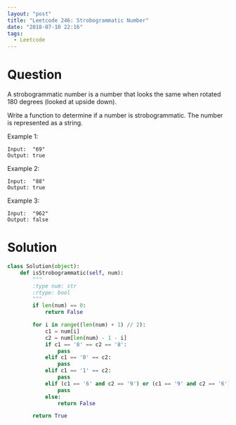 ```yaml
---
layout: "post"
title: "Leetcode 246: Strobogrammatic Number"
date: "2018-07-10 22:16"
tags:
  - Leetcode
---
```


# Question
A strobogrammatic number is a number that looks the same when rotated 180 degrees (looked at upside down).

Write a function to determine if a number is strobogrammatic. The number is represented as a string.

Example 1:
```
Input:  "69"
Output: true
```

Example 2:
```
Input:  "88"
Output: true
```

Example 3:
```
Input:  "962"
Output: false
```

# Solution
```python
class Solution(object):
    def isStrobogrammatic(self, num):
        """
        :type num: str
        :rtype: bool
        """
        if len(num) == 0:
            return False

        for i in range((len(num) + 1) // 2):
            c1 = num[i]
            c2 = num[len(num) - 1 - i]
            if c1 == '8' == c2 == '8':
                pass
            elif c1 == '0' == c2:
                pass
            elif c1 == '1' == c2:
                pass
            elif (c1 == '6' and c2 == '9') or (c1 == '9' and c2 == '6'):
                pass
            else:
                return False

        return True
```
